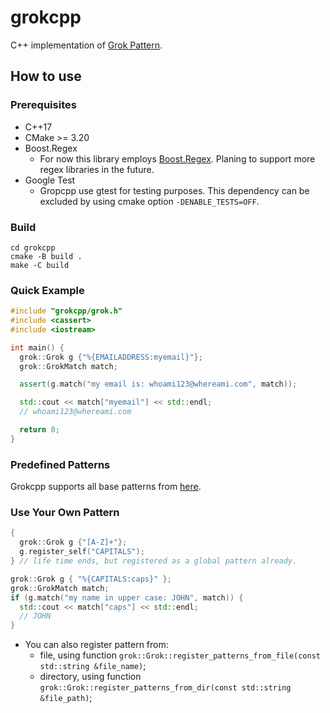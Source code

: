 # grokcpp

C++ implementation of [Grok Pattern](https://www.elastic.co/guide/en/logstash/current/plugins-filters-grok.html).

## How to use

### Prerequisites

- C++17
- CMake >= 3.20
- Boost.Regex
    - For now this library employs [Boost.Regex](https://www.boost.org/doc/libs/1_79_0/libs/regex/doc/html/index.html). Planing to support more regex libraries in the future.
- Google Test
    - Gropcpp use gtest for testing purposes. This dependency can be excluded by using cmake option `-DENABLE_TESTS=OFF`.

### Build

```shell
cd grokcpp
cmake -B build .
make -C build
```

### Quick Example
```c++
#include "grokcpp/grok.h"
#include <cassert>
#include <iostream>

int main() {
  grok::Grok g {"%{EMAILADDRESS:myemail}"};
  grok::GrokMatch match;

  assert(g.match("my email is: whoami123@whereami.com", match));

  std::cout << match["myemail"] << std::endl;
  // whoami123@whereami.com

  return 0;
}
```

### Predefined Patterns

Grokcpp supports all base patterns from [here](https://github.com/hpcugent/logstash-patterns/blob/master/files/grok-patterns).

### Use Your Own Pattern

```c++
{
  grok::Grok g {"[A-Z]+"};
  g.register_self("CAPITALS");
} // life time ends, but registered as a global pattern already.

grok::Grok g { "%{CAPITALS:caps}" };
grok::GrokMatch match;
if (g.match("my name in upper case: JOHN", match)) {
  std::cout << match["caps"] << std::endl;
  // JOHN
}
```

- You can also register pattern from:
    - file, using function `grok::Grok::register_patterns_from_file(const std::string &file_name)`;
    - directory, using function `grok::Grok::register_patterns_from_dir(const std::string &file_path)`;
